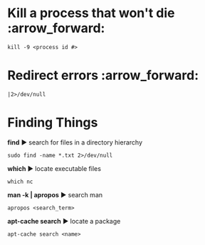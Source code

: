 <H1>Kill a process that won't die  :arrow_forward: </h1>

```
kill -9 <process id #>
```

<H1>
Redirect errors :arrow_forward: </h1>

```
|2>/dev/null
```


<h1>Finding Things</h1>

__find__ :arrow_forward: search for files in a directory hierarchy

```
sudo find -name *.txt 2>/dev/null
```

__which__ :arrow_forward: locate executable files

```
which nc
```

__man -k | apropos__ :arrow_forward: search man
```
apropos <search_term>
```

__apt-cache search__ :arrow_forward: locate a package
```
apt-cache search <name>
```


